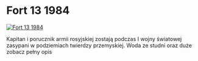 Fort 13 1984 
=============
[![Fort 13 1984 ](http://vidos.pl/images/player.gif)](http://vidos.pl/fort-13-1984)

 Kapitan i porucznik armii rosyjskiej zostają podczas I wojny światowej zasypani w podziemiach twierdzy przemyskiej. Woda ze studni oraz duże zobacz pełny opis
